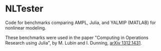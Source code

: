 NLTester
========

Code for benchmarks comparing AMPL, Julia, and YALMIP (MATLAB) for nonlinear modeling.

These benchmarks were used in the paper "Computing in Operations Research using Julia", by M. Lubin and I. Dunning, [arXiv 1312.1431](http://arxiv.org/abs/1312.1431).

